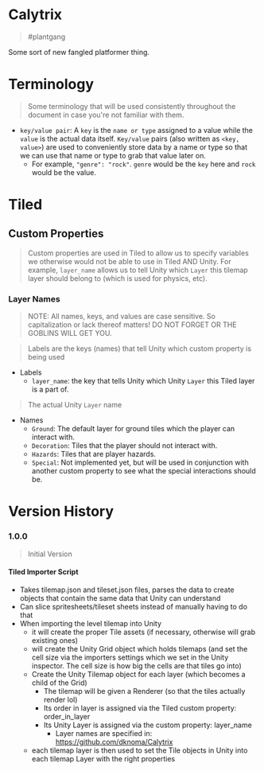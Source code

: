 # Calytrix
> #plantgang

Some sort of new fangled platformer thing.

# Terminology
> Some terminology that will be used consistently throughout the document in case you're not familiar with them.

- `key/value pair`: A `key` is the `name or type` assigned to a value while the `value` is the actual data itself. `Key/value` pairs (also written as `<key, value>`) are used to conveniently store data by a name or type so that we can use that name or type to grab that value later on.
  - For example, `"genre": "rock"`. `genre` would be the `key` here and `rock` would be the value. 

# Tiled
## Custom Properties
> Custom properties are used in Tiled to allow us to specify variables we otherwise would not be able to use in Tiled AND Unity.
For example, `layer_name` allows us to tell Unity which `Layer` this tilemap layer should belong to (which is used for physics, etc).

### Layer Names
> NOTE: All names, keys, and values are case sensitive. So capitalization or lack thereof matters! DO NOT FORGET OR THE GOBLINS WILL GET YOU.

> Labels are the keys (names) that tell Unity which custom property is being used
- Labels
  - `layer_name`: the key that tells Unity which Unity `Layer` this Tiled layer is a part of.
> The actual Unity `Layer` name
- Names
  - `Ground`: The default layer for ground tiles which the player can interact with.
  - `Decoration`: Tiles that the player should not interact with.
  - `Hazards`: Tiles that are player hazards.
  - `Special`: Not implemented yet, but will be used in conjunction with another custom property to see what the special interactions should be.


# Version History

### 1.0.0
> Initial Version

#### Tiled Importer Script
- Takes tilemap.json and tileset.json files, parses the data to create objects that contain the same data that Unity can understand
- Can slice spritesheets/tileset sheets instead of manually having to do that
- When importing the level tilemap into Unity
  - it will create the proper Tile assets (if necessary, otherwise will grab existing ones)
  - will create the Unity Grid object which holds tilemaps (and set the cell size via the importers settings which we set in the Unity inspector. The cell size is how big the cells are that tiles go into)
  - Create the Unity Tilemap object for each layer (which becomes a child of the Grid)
    - The tilemap will be given a Renderer (so that the tiles actually render lol)
    - Its order in layer is assigned via the Tiled custom property: order_in_layer
    - Its Unity Layer is assigned via the custom property: layer_name
      - Layer names are specified in: https://github.com/dknoma/Calytrix
  - each tilemap layer is then used to set the Tile objects in Unity into each tilemap Layer with the right properties
